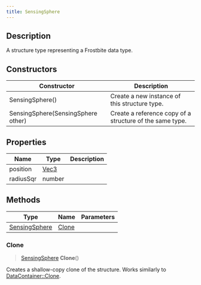 ```yaml
---
title: SensingSphere
---
```

## Description

A structure type representing a Frostbite data type.

## Constructors

| Constructor                        | Description                                              |
| ---------------------------------- | -------------------------------------------------------- |
| SensingSphere()                    | Create a new instance of this structure type.            |
| SensingSphere(SensingSphere other) | Create a reference copy of a structure of the same type. |

## Properties

| Name      | Type                              | Description |
| --------- | --------------------------------- | ----------- |
| position  | [Vec3](/vext/ref/shared/class/vec3) |             |
| radiusSqr | number                            |             |

## Methods

| Type                           | Name            | Parameters |
| ------------------------------ | --------------- | ---------- |
| [SensingSphere](SensingSphere) | [Clone](#clone) |            |

### Clone

> [SensingSphere](SensingSphere) **Clone**()

Creates a shallow-copy clone of the structure. Works similarly to [DataContainer::Clone](/vext/ref/shared/class/datacontainer#clone).
